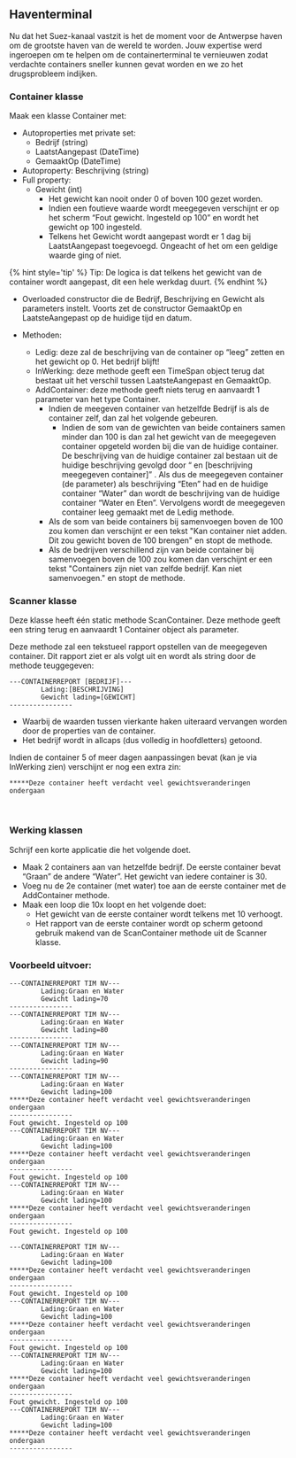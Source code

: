 ## Haventerminal
Nu dat het Suez-kanaal vastzit is het de moment voor de Antwerpse haven om de grootste haven van de wereld te worden. Jouw expertise werd ingeroepen om te helpen om de containerterminal te vernieuwen zodat verdachte containers sneller kunnen gevat worden en we zo het drugsprobleem indijken.


### Container klasse
Maak een klasse Container met:
* Autoproperties met private set: 
  * Bedrijf (string)
  * LaatstAangepast (DateTime) 
  * GemaaktOp (DateTime)
* Autoproperty: Beschrijving (string)
* Full property:
  * Gewicht (int)
    * Het gewicht kan nooit onder 0 of boven 100 gezet worden.
    * Indien een foutieve waarde wordt meegegeven verschijnt er op het scherm “Fout gewicht. Ingesteld op 100” en wordt het gewicht op 100 ingesteld.
    * Telkens het Gewicht wordt aangepast wordt er 1 dag bij LaatstAangepast toegevoegd. Ongeacht of het om een geldige waarde ging of niet. 

{% hint style='tip' %}
Tip: De logica is dat telkens het gewicht van de container wordt aangepast, dit een hele werkdag duurt.
{% endhint %}

* Overloaded constructor die de Bedrijf, Beschrijving en Gewicht als parameters instelt. Voorts zet de constructor GemaaktOp en LaatsteAangepast op de huidige tijd en datum.

* Methoden:
  * Ledig: deze zal de beschrijving van de container op “leeg” zetten en het gewicht op 0. Het bedrijf blijft!
  * InWerking: deze methode geeft een TimeSpan object terug dat bestaat uit het verschil tussen LaatsteAangepast en GemaaktOp.
  * AddContainer:  deze methode geeft niets terug en aanvaardt 1 parameter van het type Container.
    * Indien de meegeven container van hetzelfde Bedrijf  is als de container zelf, dan zal het volgende gebeuren.
      * Indien de som van de gewichten van beide containers samen minder dan 100 is dan zal het gewicht van de meegegeven container opgeteld worden bij die van de huidige container. De beschrijving van de huidige container zal bestaan uit de huidige beschrijving gevolgd door “ en [beschrijving meegegeven container]” . Als dus de meegegeven container (de parameter) als beschrijving “Eten” had en de huidige container “Water” dan wordt de beschrijving van de huidige container “Water en Eten”.
      Vervolgens wordt de meegegeven container leeg gemaakt met de Ledig methode.
    * Als de som van beide containers bij samenvoegen boven de 100 zou komen dan verschijnt er een tekst "Kan container niet adden. Dit zou gewicht boven de 100 brengen" en stopt de methode.
    * Als de bedrijven  verschillend zijn van beide container bij samenvoegen boven de 100 zou komen dan verschijnt er een tekst "Containers zijn niet van zelfde bedrijf. Kan niet samenvoegen." en stopt de methode.

### Scanner klasse
Deze klasse heeft één static methode ScanContainer.
Deze methode geeft een string terug en aanvaardt 1 Container object als parameter.

Deze methode zal een tekstueel rapport opstellen van de meegegeven container. Dit rapport ziet er als volgt uit en wordt als string door de methode teuggegeven:


```
---CONTAINERREPORT [BEDRIJF]---
        Lading:[BESCHRIJVING]
        Gewicht lading=[GEWICHT]
----------------
```

* Waarbij de waarden tussen vierkante haken uiteraard vervangen worden door de properties van de container.
* Het bedrijf wordt in allcaps (dus volledig in hoofdletters) getoond.

Indien de container 5 of meer dagen aanpassingen bevat (kan je via InWerking zien)   verschijnt er nog een extra zin:

```text
*****Deze container heeft verdacht veel gewichtsveranderingen ondergaan
```

 
### Werking klassen
Schrijf een korte applicatie die het volgende doet.
* Maak 2 containers aan van hetzelfde bedrijf. De eerste container bevat “Graan” de andere “Water”. Het gewicht van iedere container is 30.
* Voeg nu de 2e container (met water) toe aan de eerste container met de AddContainer methode.
* Maak een loop die 10x loopt en het volgende doet:
  * Het gewicht van de eerste container wordt telkens met 10 verhoogt.
  * Het rapport van de eerste container wordt op scherm getoond gebruik makend van de ScanContainer methode uit de Scanner klasse.


### Voorbeeld uitvoer:

```text
---CONTAINERREPORT TIM NV---
        Lading:Graan en Water
        Gewicht lading=70
----------------
---CONTAINERREPORT TIM NV---
        Lading:Graan en Water
        Gewicht lading=80
----------------
---CONTAINERREPORT TIM NV---
        Lading:Graan en Water
        Gewicht lading=90
----------------
---CONTAINERREPORT TIM NV---
        Lading:Graan en Water
        Gewicht lading=100
*****Deze container heeft verdacht veel gewichtsveranderingen ondergaan
----------------
Fout gewicht. Ingesteld op 100
---CONTAINERREPORT TIM NV---
        Lading:Graan en Water
        Gewicht lading=100
*****Deze container heeft verdacht veel gewichtsveranderingen ondergaan
----------------
Fout gewicht. Ingesteld op 100
---CONTAINERREPORT TIM NV---
        Lading:Graan en Water
        Gewicht lading=100
*****Deze container heeft verdacht veel gewichtsveranderingen ondergaan
----------------
Fout gewicht. Ingesteld op 100

---CONTAINERREPORT TIM NV---
        Lading:Graan en Water
        Gewicht lading=100
*****Deze container heeft verdacht veel gewichtsveranderingen ondergaan
----------------
Fout gewicht. Ingesteld op 100
---CONTAINERREPORT TIM NV---
        Lading:Graan en Water
        Gewicht lading=100
*****Deze container heeft verdacht veel gewichtsveranderingen ondergaan
----------------
Fout gewicht. Ingesteld op 100
---CONTAINERREPORT TIM NV---
        Lading:Graan en Water
        Gewicht lading=100
*****Deze container heeft verdacht veel gewichtsveranderingen ondergaan
----------------
Fout gewicht. Ingesteld op 100
---CONTAINERREPORT TIM NV---
        Lading:Graan en Water
        Gewicht lading=100
*****Deze container heeft verdacht veel gewichtsveranderingen ondergaan
----------------
```